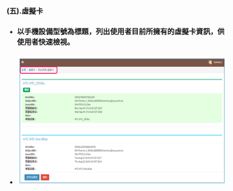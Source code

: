 ### **\(五\).虛擬卡**

* ### 以手機設備型號為標題，列出使用者目前所擁有的虛擬卡資訊，供使用者快速檢視。
* ### ![](/assets/member_VCard.png)



